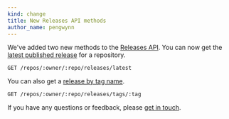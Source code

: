 ```yaml
---
kind: change
title: New Releases API methods
author_name: pengwynn
---
```


We've added two new methods to the [Releases API][]. You can now get the [latest published release][latest] for a repository.

    GET /repos/:owner/:repo/releases/latest

You can also get a [release by tag name][by-tag].

    GET /repos/:owner/:repo/releases/tags/:tag

If you have any questions or feedback, please [get in touch][contact].

[Releases API]: /v3/repos/releases/
[latest]: /v3/repos/releases/#get-the-latest-release
[by-tag]: /v3/repos/releases/#get-a-release-by-tag-name
[contact]: https://github.com/contact?form[subject]=New+Releases+API+methods
